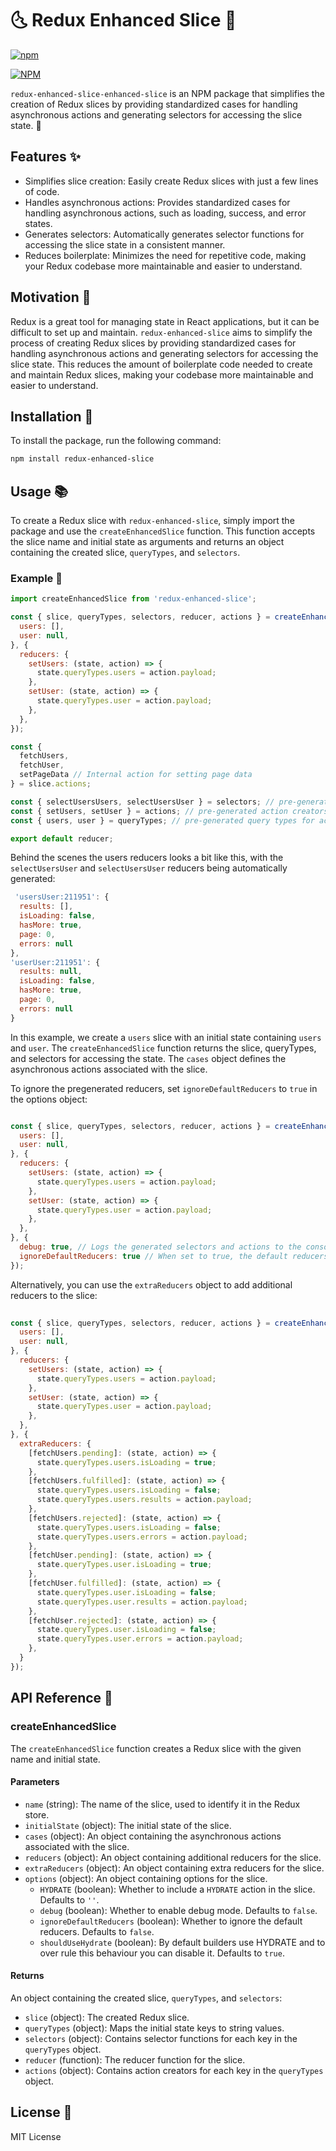 
# 🌜 Redux Enhanced Slice 🌛


[![npm](https://badge.fury.io/js/redux-enhanced-slice.svg)](https://www.npmjs.com/package/redux-enhanced-slice)

[![NPM](https://nodei.co/npm/redux-enhanced-slice.png?downloads=true&downloadRank=true&stars=true)](https://nodei.co/npm/redux-enhanced-slice/)

`redux-enhanced-slice-enhanced-slice` is an NPM package that simplifies the creation of Redux slices by providing standardized cases for handling asynchronous actions and generating selectors for accessing the slice state. 🎉


## Features ✨
- Simplifies slice creation: Easily create Redux slices with just a few lines of code.
- Handles asynchronous actions: Provides standardized cases for handling asynchronous actions, such as loading, success, and error states.
- Generates selectors: Automatically generates selector functions for accessing the slice state in a consistent manner.
- Reduces boilerplate: Minimizes the need for repetitive code, making your Redux codebase more maintainable and easier to understand.

## Motivation 🤔
Redux is a great tool for managing state in React applications, but it can be difficult to set up and maintain. `redux-enhanced-slice` aims to simplify the process of creating Redux slices by providing standardized cases for handling asynchronous actions and generating selectors for accessing the slice state. This reduces the amount of boilerplate code needed to create and maintain Redux slices, making your codebase more maintainable and easier to understand.

## Installation 💾

To install the package, run the following command:

```bash
npm install redux-enhanced-slice
```

## Usage 📚

To create a Redux slice with `redux-enhanced-slice`, simply import the package and use the `createEnhancedSlice` function. This function accepts the slice name and initial state as arguments and returns an object containing the created slice, `queryTypes`, and `selectors`.

### Example 📖

```javascript
import createEnhancedSlice from 'redux-enhanced-slice';

const { slice, queryTypes, selectors, reducer, actions } = createEnhancedSlice('users', {
  users: [],
  user: null,
}, {
  reducers: {
    setUsers: (state, action) => {
      state.queryTypes.users = action.payload;
    },
    setUser: (state, action) => {
      state.queryTypes.user = action.payload;
    },
  },
});

const { 
  fetchUsers, 
  fetchUser, 
  setPageData // Internal action for setting page data
} = slice.actions;

const { selectUsersUsers, selectUsersUser } = selectors; // pre-generated selectors for accessing state
const { setUsers, setUser } = actions; // pre-generated action creators for dispatching actions
const { users, user } = queryTypes; // pre-generated query types for accessing state types in selectors

export default reducer;
```

Behind the scenes the users reducers looks a bit like this, with the `selectUsersUser` and `selectUsersUser` reducers being automatically generated:

```javascript
 'usersUser:211951': {
  results: [],
  isLoading: false,
  hasMore: true,
  page: 0,
  errors: null
},
'userUser:211951': {
  results: null,
  isLoading: false,
  hasMore: true,
  page: 0,
  errors: null
}
```
In this example, we create a `users` slice with an initial state containing `users` and `user`. The `createEnhancedSlice` function returns the slice, queryTypes, and selectors for accessing the state. The `cases` object defines the asynchronous actions associated with the slice.


To ignore the pregenerated reducers, set `ignoreDefaultReducers` to `true` in the options object:

```javascript

const { slice, queryTypes, selectors, reducer, actions } = createEnhancedSlice('users', {
  users: [],
  user: null,
}, {
  reducers: {
    setUsers: (state, action) => {
      state.queryTypes.users = action.payload;
    },
    setUser: (state, action) => {
      state.queryTypes.user = action.payload;
    },
  },
}, {
  debug: true, // Logs the generated selectors and actions to the console
  ignoreDefaultReducers: true // When set to true, the default reducers will not be generated NB this disables the setPageData function and can cause issues with the slice
});

```

Alternatively, you can use the `extraReducers` object to add additional reducers to the slice:

```javascript
  
const { slice, queryTypes, selectors, reducer, actions } = createEnhancedSlice('users', {
  users: [],
  user: null,
}, {
  reducers: {
    setUsers: (state, action) => {
      state.queryTypes.users = action.payload;
    },
    setUser: (state, action) => {
      state.queryTypes.user = action.payload;
    },
  },
}, {
  extraReducers: {
    [fetchUsers.pending]: (state, action) => {
      state.queryTypes.users.isLoading = true;
    },
    [fetchUsers.fulfilled]: (state, action) => {
      state.queryTypes.users.isLoading = false;
      state.queryTypes.users.results = action.payload;
    },
    [fetchUsers.rejected]: (state, action) => {
      state.queryTypes.users.isLoading = false;
      state.queryTypes.users.errors = action.payload;
    },
    [fetchUser.pending]: (state, action) => {
      state.queryTypes.user.isLoading = true;
    },
    [fetchUser.fulfilled]: (state, action) => {
      state.queryTypes.user.isLoading = false;
      state.queryTypes.user.results = action.payload;
    },
    [fetchUser.rejected]: (state, action) => {
      state.queryTypes.user.isLoading = false;
      state.queryTypes.user.errors = action.payload;
    },
  }
});

```



## API Reference 📑

### createEnhancedSlice

The `createEnhancedSlice` function creates a Redux slice with the given name and initial state.

#### Parameters

- `name` (string): The name of the slice, used to identify it in the Redux store.
- `initialState` (object): The initial state of the slice.
- `cases` (object): An object containing the asynchronous actions associated with the slice.
- `reducers` (object): An object containing additional reducers for the slice.
- `extraReducers` (object): An object containing extra reducers for the slice.
- `options` (object): An object containing options for the slice. 
  - `HYDRATE` (boolean): Whether to include a `HYDRATE` action in the slice. Defaults to `''`.
  - `debug` (boolean): Whether to enable debug mode. Defaults to `false`.
  - `ignoreDefaultReducers` (boolean): Whether to ignore the default reducers. Defaults to `false`.
  - `shouldUseHydrate` (boolean): By default builders use HYDRATE and to over rule this behaviour you can disable it. Defaults to `true`.

#### Returns

An object containing the created slice, `queryTypes`, and `selectors`:

- `slice` (object): The created Redux slice.
- `queryTypes` (object): Maps the initial state keys to string values.
- `selectors` (object): Contains selector functions for each key in the `queryTypes` object.
- `reducer` (function): The reducer function for the slice.
- `actions` (object): Contains action creators for each key in the `queryTypes` object.


## License 📄

MIT License



